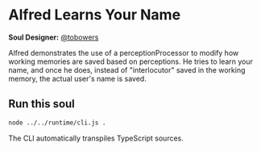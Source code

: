 # Alfred Learns Your Name

**Soul Designer:** [@tobowers](https://github.com/tobowers)

Alfred demonstrates the use of a perceptionProcessor to modify how working memories are saved based on perceptions.
He tries to learn your name, and once he does, instead of "interlocutor" saved in the working memory, the actual user's name is saved.

## Run this soul

```bash
node ../../runtime/cli.js .
```
The CLI automatically transpiles TypeScript sources.
